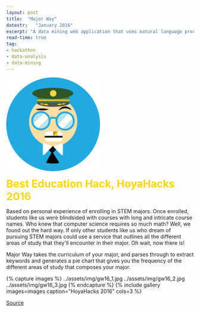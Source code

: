 ```yaml
---
layout: post
title:  "Major Way"
datestr:   "January 2016"
excerpt: "A data mining web application that uses natural language processing methods and intersection graphs on user inputted school curriculum to generate statistics on the content of the discipline"
read-time: true
tag:
- hackathon
- data-analysis
- data-mining
---
```


<img src="../assets/img/major_way.png" style="width:50%">

<span style="color:gold; font-size:2em; font-weight:500em"><strong>Best Education Hack, HoyaHacks 2016</strong></span>

Based on personal experience of enrolling in STEM majors. Once enrolled, students like us were blindsided with courses with long and intricate course names. Who knew that computer science requires so much math? Well, we found out the hard way. If only other students like us who dream of pursuing STEM majors could use a service that outlines all the different areas of study that they'll encounter in their major. Oh wait, now there is!

Major Way takes the curriculum of your major, and parses through to extract keywords and generates a pie chart that gives you the frequency of the different areas of study that composes your major.

{% capture images %}
    ../assets/img/gw16_1.jpg
    ../assets/img/gw16_2.jpg
    ../assets/img/gw16_3.jpg
{% endcapture %}
{% include gallery images=images caption="HoyaHacks 2016" cols=3 %}

<a href="https://github.com/sabbirahm3d/Major-Way" class="btn btn-primary">Source</a>
